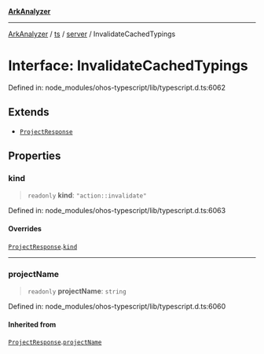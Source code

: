 [**ArkAnalyzer**](../../../../../../README.md)

***

[ArkAnalyzer](../../../../../../globals.md) / [ts](../../../README.md) / [server](../README.md) / InvalidateCachedTypings

# Interface: InvalidateCachedTypings

Defined in: node\_modules/ohos-typescript/lib/typescript.d.ts:6062

## Extends

- [`ProjectResponse`](ProjectResponse.md)

## Properties

### kind

> `readonly` **kind**: `"action::invalidate"`

Defined in: node\_modules/ohos-typescript/lib/typescript.d.ts:6063

#### Overrides

[`ProjectResponse`](ProjectResponse.md).[`kind`](ProjectResponse.md#kind)

***

### projectName

> `readonly` **projectName**: `string`

Defined in: node\_modules/ohos-typescript/lib/typescript.d.ts:6060

#### Inherited from

[`ProjectResponse`](ProjectResponse.md).[`projectName`](ProjectResponse.md#projectname)
